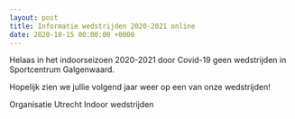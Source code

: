 ```yaml
---
layout: post
title: Informatie wedstrijden 2020-2021 online
date: 2020-10-15 00:00:00 +0000
---
```

Helaas in het indoorseizoen 2020-2021 door Covid-19 geen wedstrijden in Sportcentrum Galgenwaard.

Hopelijk zien we jullie volgend jaar weer op een van onze wedstrijden!

Organisatie Utrecht Indoor wedstrijden